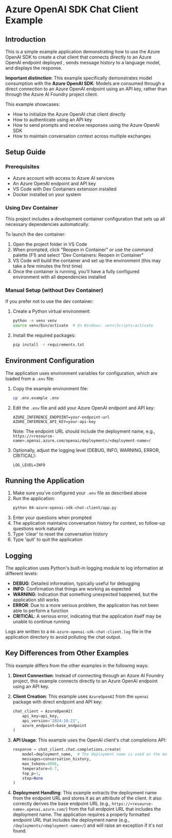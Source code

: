 # Azure OpenAI SDK Chat Client Example

## Introduction

This is a simple example application demonstrating how to use the Azure OpenAI SDK to create a chat client that connects directly to an Azure OpenAI endpoint deployed , sends message history to a language model, and displays the response.

**Important distinction**: This example specifically demonstrates model consumption with the **Azure OpenAI SDK**: Models are consumed through a direct connection to an Azure OpenAI endpoint using an API key, rather than through the Azure AI Foundry project client.

This example showcases:
- How to initialize the Azure OpenAI chat client directly
- How to authenticate using an API key
- How to send prompts and receive responses using the Azure OpenAI SDK
- How to maintain conversation context across multiple exchanges

## Setup Guide

### Prerequisites

- Azure account with access to Azure AI services
- An Azure OpenAI endpoint and API key
- VS Code with Dev Containers extension installed
- Docker installed on your system

### Using Dev Container

This project includes a development container configuration that sets up all necessary dependencies automatically.

To launch the dev container:

1. Open the project folder in VS Code
2. When prompted, click "Reopen in Container" or use the command palette (F1) and select "Dev Containers: Reopen in Container"
3. VS Code will build the container and set up the environment (this may take a few minutes the first time)
4. Once the container is running, you'll have a fully configured environment with all dependencies installed

### Manual Setup (without Dev Container)

If you prefer not to use the dev container:

1. Create a Python virtual environment:
   ```bash
   python -m venv venv
   source venv/bin/activate  # On Windows: venv\Scripts\activate
   ```

2. Install the required packages:
   ```bash
   pip install -r requirements.txt
   ```

## Environment Configuration

The application uses environment variables for configuration, which are loaded from a `.env` file:

1. Copy the example environment file:
   ```bash
   cp .env.example .env
   ```

2. Edit the `.env` file and add your Azure OpenAI endpoint and API key:
   ```
   AZURE_INFERENCE_ENDPOINT=your-endpoint-url
   AZURE_INFERENCE_API_KEY=your-api-key
   ```

   Note: The endpoint URL should include the deployment name, e.g., `https://<resource-name>.openai.azure.com/openai/deployments/<deployment-name>/`

3. Optionally, adjust the logging level (DEBUG, INFO, WARNING, ERROR, CRITICAL):
   ```
   LOG_LEVEL=INFO
   ```

## Running the Application

1. Make sure you've configured your `.env` file as described above
2. Run the application:
   ```bash
   python 04-azure-openai-sdk-chat-client/app.py
   ```
3. Enter your questions when prompted
4. The application maintains conversation history for context, so follow-up questions work naturally
5. Type 'clear' to reset the conversation history
6. Type 'quit' to quit the application

## Logging

The application uses Python's built-in logging module to log information at different levels:

- **DEBUG**: Detailed information, typically useful for debugging
- **INFO**: Confirmation that things are working as expected
- **WARNING**: Indication that something unexpected happened, but the application still works
- **ERROR**: Due to a more serious problem, the application has not been able to perform a function
- **CRITICAL**: A serious error, indicating that the application itself may be unable to continue running

Logs are written to a `04-azure-openai-sdk-chat-client.log` file in the application directory to avoid polluting the chat output.

## Key Differences from Other Examples

This example differs from the other examples in the following ways:

1. **Direct Connection**: Instead of connecting through an Azure AI Foundry project, this example connects directly to an Azure OpenAI endpoint using an API key.

2. **Client Creation**: This example uses `AzureOpenAI` from the `openai` package with direct endpoint and API key:
   ```python
   chat_client = AzureOpenAI(
       api_key=api_key,
       api_version="2024-10-21",
       azure_endpoint=base_endpoint
   )
   ```

3. **API Usage**: This example uses the OpenAI client's chat completions API:
   ```python
   response = chat_client.chat.completions.create(
       model=deployment_name,  # The deployment name is used as the model
       messages=conversation_history,
       max_tokens=4096,
       temperature=0.7,
       top_p=1,
       stop=None
   )
   ```

4. **Deployment Handling**: This example extracts the deployment name from the endpoint URL and stores it as an attribute of the client. It also correctly derives the base endpoint URL (e.g., `https://<resource-name>.openai.azure.com/`) from the full endpoint URL that includes the deployment name. The application requires a properly formatted endpoint URL that includes the deployment name (e.g., `/deployments/<deployment-name>/`) and will raise an exception if it's not found.
